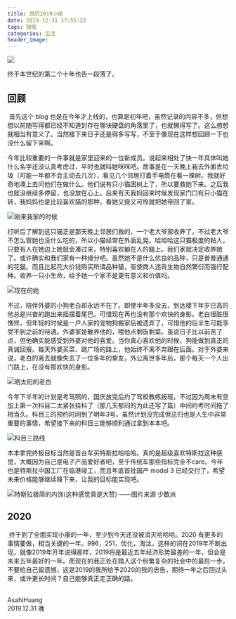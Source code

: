 ```yaml
---
title: 西历2019小结
date: 2019-12-31 17:55:33
tags: 随笔
categories: 生活
header_image:
---
```


![](https://files.catbox.moe/gce1o7.jpg)

终于本世纪的第二个十年也告一段落了。

<!--more-->

## 回顾

​	首先这个 blog 也是在今年才上线的，也算是初年吧，虽然记录的内容不多，但想想以前随写得都已经不知道封存在哪块硬盘的角落里了，也就懒得写了。这么想想就相当有意义了。当然接下来日子还是得多写写，不至于像现在这样想回顾一下也没什么留下来啊。

​	今年比较重要的一件事就是家里迎来的一位新成员。说起来相处了快一年具体叫她什么名字还没认真考虑过，平时也就叫她咪咪吧。故事是在一天晚上我去外面丢垃圾（可能一年都不会主动去几次），看见几个邻居打着手电筒在看一棵树。我就好奇地凑上去问他们在做什么。他们说有只小猫困树上了，所以要救她下来。之后我也就没继续多停留，也没放在心上。后来有天我妈回来时候发现家门口有只小猫在转，我妈妈也是比较喜欢猫的那种，看她又瘦又可怜就把她带回了家。

![刚来我家的时候](https://files.catbox.moe/8gwgwr.JPG)

​	打听后了解到这只猫正是那天晚上邻居们救的，一个老大爷家收养了，不过老大爷不怎么管她也没什么吃的，所以小猫经常在外面乱晃。哈哈哈这只猫极度的粘人，只要有人在她边上她就会凑过来，特别喜欢躺在人的腿上。我们家就决定收养她了。或许确实和我们家有一种缘分吧。虽然她不是什么优良的品种，只是普普通通的花猫。而且比起花大价钱购买所谓品种猫，驱使商人违背生物自然繁衍而强行配种。收养一只小生命，给予她一个家不是更有意义和价值吗。

![现在的她](https://files.catbox.moe/b10za8.JPG)

​	不过，陪伴外婆的小狗老白却永远不在了。即使半年多没去，到达楼下年岁已高的他总是兴奋的跑出来摇摆着尾巴。可惜现在再也没有那个欢快的身影。老白很脏很憔悴，但年轻的时候是一户人家的宠物狗搬家后被遗弃了，可惜他的后半生可能享受不到之前的待遇。外婆家是散养他的，喂他点剩饭剩菜。虽说日子比以前苦了点，但他确实能感受到外婆对他的喜爱。当你真心喜欢他的时候，狗能做到真正的真诚回报。每天外婆买菜、跳广场的路上，他始终不离不弃跟在后面。对于外婆来说，老白的离去就像失去了一位多年的挚友，外公离世多年后，那个每天一个人出门路上，在没有那欢快的身影。

![晒太阳的老白](https://files.catbox.moe/t8vy0d.jpeg)

​	今年下半年的计划是考驾照的，国庆放完后约了驾校教练报班，不过因为周末有空加上第一次科目二太紧张挂科了（那几天郁闷的为此还写了篇）中间约考时间拖了相当久。科目三的预约时间到了明年3号。虽然计划没完成但总归也是人生中非常重要的事情，希望接下来的科目三能够顺利通过拿到本本吧。

![科目三路线](https://files.catbox.moe/nlud8r.png)



​	本本拿完终极目标当然是首台车买特斯拉哈哈哈。真的是超级喜欢特斯拉这种感觉，大概因为自己是电子产品爱好者吧，至于传统车那些指标完全不care。今年也是特斯拉中国工厂在临港竣工，而且年底首批国产 model 3 已经交付了，希望未来价格能够继续降下来，让我的目标能实现吧。

![特斯拉极简的内饰(这种感觉真是大赞) ——图片来源 少数派](https://files.catbox.moe/sjm2ep.jpeg)





## 2020

​	终于到了全面实现小康的一年，至少到今天还没被消灭哈哈哈。2020 有更多的事情要做，相当关键的一年。996，251，优化，淘汰，这样的词在2019年不断出现，就像2019年开年说得那样，2019将是最近五年经济形势最差的一年，但会是未来五年最好的一年。而现在的我正处在踏入这个纷繁复杂的社会中的最后一步。不要给自己留遗憾，这是2019的我所给予2020的我的忠告，期待一年之后回过头来，或许更长时间？自己能够真正走正确的路。  
​    


AsahiHuang  
2019.12.31 晚



